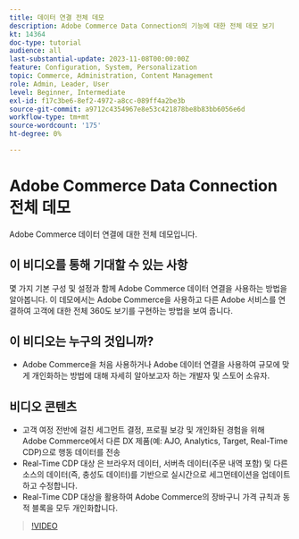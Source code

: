 ```yaml
---
title: 데이터 연결 전체 데모
description: Adobe Commerce Data Connection의 기능에 대한 전체 데모 보기
kt: 14364
doc-type: tutorial
audience: all
last-substantial-update: 2023-11-08T00:00:00Z
feature: Configuration, System, Personalization
topic: Commerce, Administration, Content Management
role: Admin, Leader, User
level: Beginner, Intermediate
exl-id: f17c3be6-8ef2-4972-a8cc-089ff4a2be3b
source-git-commit: a9712c4354967e8e53c421878be8b83bb6056e6d
workflow-type: tm+mt
source-wordcount: '175'
ht-degree: 0%

---
```


# Adobe Commerce Data Connection 전체 데모

Adobe Commerce 데이터 연결에 대한 전체 데모입니다.

## 이 비디오를 통해 기대할 수 있는 사항

몇 가지 기본 구성 및 설정과 함께 Adobe Commerce 데이터 연결을 사용하는 방법을 알아봅니다. 이 데모에서는 Adobe Commerce을 사용하고 다른 Adobe 서비스를 연결하여 고객에 대한 전체 360도 보기를 구현하는 방법을 보여 줍니다.

## 이 비디오는 누구의 것입니까?

* Adobe Commerce을 처음 사용하거나 Adobe 데이터 연결을 사용하여 규모에 맞게 개인화하는 방법에 대해 자세히 알아보고자 하는 개발자 및 스토어 소유자.

## 비디오 콘텐츠

* 고객 여정 전반에 걸친 세그먼트 결정, 프로필 보강 및 개인화된 경험을 위해 Adobe Commerce에서 다른 DX 제품(예: AJO, Analytics, Target, Real-Time CDP)으로 행동 데이터를 전송
* Real-Time CDP 대상 은 브라우저 데이터, 서버측 데이터(주문 내역 포함) 및 다른 소스의 데이터(즉, 충성도 데이터)를 기반으로 실시간으로 세그먼테이션을 업데이트하고 수정합니다.
* Real-Time CDP 대상을 활용하여 Adobe Commerce의 장바구니 가격 규칙과 동적 블록을 모두 개인화합니다.

>[!VIDEO](https://video.tv.adobe.com/v/3425591?learn=on)
